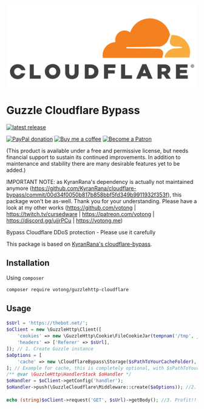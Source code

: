 ![logo](logo.png)

Guzzle Cloudflare Bypass
========================

[![latest release](https://img.shields.io/github/release/votong/guzzlehttp-cloudflare.svg "latest release")](http://github.com/votong/guzzlehttp-cloudflare/releases)

[![PayPal donation](https://github.com/votong/votong.github.io/raw/master/ppl.png "PayPal donation")](https://www.paypal.me/votong)
[![Buy me a coffee](https://www.buymeacoffee.com/assets/img/custom_images/orange_img.png "Buy me a coffee")](https://www.buymeacoffee.com/3Yu8ajd7W)
[![Become a Patron](https://badgen.net/badge/become/a%20patron/F96854 "Become a Patron")](https://patreon.com/votong)

(This product is available under a free and permissive license, but needs financial support to sustain its continued improvements. In addition to maintenance and stability there are many desirable features yet to be added.)

IMPORTANT NOTE: as KyranRana's dependency is actually not maintained anymore (https://github.com/KyranRana/cloudflare-bypass/commit/00d34f0050b817b858bbf5fd349b9911932f353f), this package won't be as-well. Thank you for your understanding. Please have a look at my other works (https://github.com/votong | https://twitch.tv/cursedware | https://patreon.com/votong | https://discord.gg/ujjrPCu | https://votong.me)

Bypass Cloudflare DDoS protection - Please use it carefully

This package is based on [KyranRana's cloudflare-bypass](https://github.com/KyranRana/cloudflare-bypass).

Installation
------------
Using `composer`

```bash 
composer require votong/guzzlehttp-cloudflare
```

Usage
-----

```php
$sUrl = 'https://thebot.net/';
$oClient = new \GuzzleHttp\Client([
    'cookies' => new \GuzzleHttp\Cookie\FileCookieJar(tempnam('/tmp', __CLASS__)),
    'headers' => ['Referer' => $sUrl],
]); // 1. Create Guzzle instance
$aOptions = [
    'cache' => new \CloudflareBypass\Storage($sPathToYourCacheFolder),
]; // Example for cache, this is completely optional, with $sPathToYourCacheFolder a string to your cache folder
/** @var \GuzzleHttp\HandlerStack $oHandler */
$oHandler = $oClient->getConfig('handler');
$oHandler->push(\GuzzleCloudflare\Middleware::create($aOptions)); //2. ???

echo (string)$oClient->request('GET', $sUrl)->getBody(); //3. Profit!!
```
